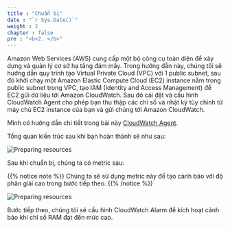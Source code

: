 ```yaml
---
title : "Chuẩn bị"
date : "`r Sys.Date()`"
weight : 2
chapter : false
pre : "<b>2. </b>"
---
```


Amazon Web Services (AWS) cung cấp một bộ công cụ toàn diện để xây dựng và quản lý cơ sở hạ tầng đám mây. Trong hướng dẫn này, chúng tôi sẽ hướng dẫn quy trình tạo Virtual Private Cloud (VPC) với 1 public subnet, sau đó khởi chạy một Amazon Elastic Compute Cloud (EC2) instance nằm trong public subnet trong VPC, tạo IAM (Identity and Access Management) để EC2 gửi dữ liệu tới Amazon CloudWatch. Sau đó cài đặt và cấu hình CloudWatch Agent cho phép bạn thu thập các chỉ số và nhật ký tùy chỉnh từ máy chủ EC2 instance của bạn và gửi chúng tới Amazon CloudWatch.

Mình có hướng dẫn chi tiết trong bài này [CloudWatch Agent](https://nghiant2103.github.io/00001-cloudwatch-agent).

Tổng quan kiến trúc sau khi bạn hoàn thành sẽ như sau:

![Preparing resources](/images/arc-cw-agent-main.png)

Sau khi chuẩn bị, chúng ta có metric sau:

{{% notice note %}}
Chúng ta sẽ sử dụng metric này để tạo cảnh báo với độ phân giải cao trong bước tiếp theo.
{{% /notice %}}

![Preparing resources](/images/2-preparation/001-preparation.png)

Bước tiếp theo, chúng tôi sẽ cấu hình CloudWatch Alarm để kích hoạt cảnh báo khi chỉ số RAM đạt đến mức cao.
